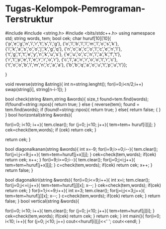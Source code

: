# Tugas-Kelompok-Pemrograman-Terstruktur

#include <iostream>
#include <string.h>
#include <bits/stdc++.h>
using namespace std;
    string words, tem;
    bool cek;
    char huruf[10][10]{ {'p','e','g','n','i','r','t','s','i','g'},
		 	{'o','l','b','l','l','m','l','o','s','k'},
                        {'i','k','a','s','o','o','j','k','g','q'},
			{'n','o','a','c','o','l','c','e','n','l'},
	 	        {'t','g','t','t','e','y','n','k','u','s'},
	   		{'e','u','o','c','n','i','a','k','f','t'},
			{'r','t','p','e','l','e','r','r','o','r'},
			{'c','l','a','n','r','o','o','t','r','c'},
			{'t','o','o','b','i','m','n','c','a','a'},
			{'b','b','q','a','o','u','t','p','u','t'}};
 
 }
 
 void reverse(string &string){
	int n=string.lenght();
	for(i=0;i<n/2;i++)
		swap(string[i], string[n-i-1]);
} 

bool check(string &tem,string &words){
size_t found=tem.find(words);
        if(found!=string::npos){
            return true;
        }
        else {
            reverse(tem);
            found = tem.find(words);
            if (found!=string::npos){
                return true;
            }
            else{
                return false;
	    {
        }
}
bool horizontal(string &words){

for(i=0; i<10; i++){
    tem.clear();
    for (j=0; j<10; j++){
        tem=tem+ huruf[i][j];
        }
        cek=check(tem,words);
        if (cek)
            return cek;
    }

return cek;
}

bool diagonalkanan(string &words){
    int x=-9;
    for(i=9;i>=0;i--){
        tem.clear();
        for(j=i;j<=9;j++){
            tem=tem+huruf[j+x][j];
        }
        cek=check(tem,words);
	if(cek)
        return cek; x++;
    } 
    for(i=9;i>=0;i--){
        tem.clear();
        for(j=0;j<i;j++){
            tem=tem+huruf[j+x][j];
        }
        c=check(tem,words);
	if(cek)
        return cek; x++;
    }
return false;
}

bool diagonalkiri(string &words){
    for(i=0;i<=9;i++){
    int x=i;
     	tem.clear();
        for(j=0;j<=i;j++){
            tem=tem+huruf[j][x]; x--;
        }
        cek=check(tem,words);
	if(cek)
        return cek;
    }
     for(i=1;i<=9;i++){
     int x=3;
	 tem.clear();
	 for(j=i;j<=3;j++){
	    tem=tem+huruf[j][x]; x--;
	}
	c=check(tem,words);
	if(cek)
        return cek;
     }
return false;
}
 bool vertical(string &words){

for(i=0; i<10; i++){
    tem.clear();
    for (j=0; j<10; j++){
        tem=tem+huruf[j][i];
        }
        cek=check(tem,words);
		if(cek)
            return cek;
    }
return cek;
} 
int main(){
	for(i=0; i<10; i++){
    		for (j=0; j<10; j++)
        	cout<<huruf[i][j]<<' ';
    		cout<<endl;
 }

